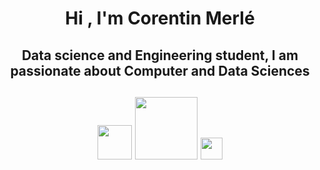 <h1 align="center">
  Hi <!-- <img src="https://media.giphy.com/media/hvRJCLFzcasrR4ia7z/giphy.gif" width="40px"> -->, 
  I'm Corentin Merlé
</h1>
<h2 align="center">
  Data science and Engineering student, I am passionate about Computer and Data Sciences
</h2>
<h2 align="center">
  <img src="https://media.giphy.com/media/MXvCbPrxWr3F3KVemU/giphy.gif" width="55px">
  <img src="https://media.giphy.com/media/unSNH4zXh1m7q9TbOR/giphy.gif" width="100px">
  <img src="https://media.giphy.com/media/h5oSMOkaaGhvPFv0Po/giphy.gif" width="35px">
</h2>



<!--
**Corentin-tin/Corentin-tin** is a ✨ _special_ ✨ repository because its `README.md` (this file) appears on your GitHub profile.

Here are some ideas to get you started:

- 🔭 I’m currently working on ...
- 🌱 I’m currently learning ...
- 👯 I’m looking to collaborate on ...
- 🤔 I’m looking for help with ...
- 💬 Ask me about ...
- 📫 How to reach me: ...
- 😄 Pronouns: ...
- ⚡ Fun fact: ...
-->
